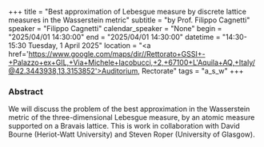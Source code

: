 +++
title = "Best approximation of Lebesgue measure by discrete lattice measures in the Wasserstein metric"
subtitle = "by Prof. Filippo Cagnetti"
speaker = "Filippo Cagnetti"
calendar_speaker = "None"
begin = "2025/04/01  14:30:00"
end = "2025/04/01  14:30:00"
datetime = "14:30-15:30 Tuesday, 1 April 2025"
location = "<a href='https://www.google.com/maps/dir//Rettorato+GSSI+-+Palazzo+ex+GIL,+Via+Michele+Iacobucci,+2,+67100+L'Aquila+AQ,+Italy/@42.3443938,13.3153852'>Auditorium, Rectorate</a>"
tags = "a_s_w"
+++

### Abstract
We will discuss the problem of the best approximation in the Wasserstein metric of the three-dimensional Lebesgue measure, by an atomic measure supported on a Bravais lattice. This is work in collaboration with David Bourne (Heriot-Watt University) and Steven Roper (University of Glasgow).
